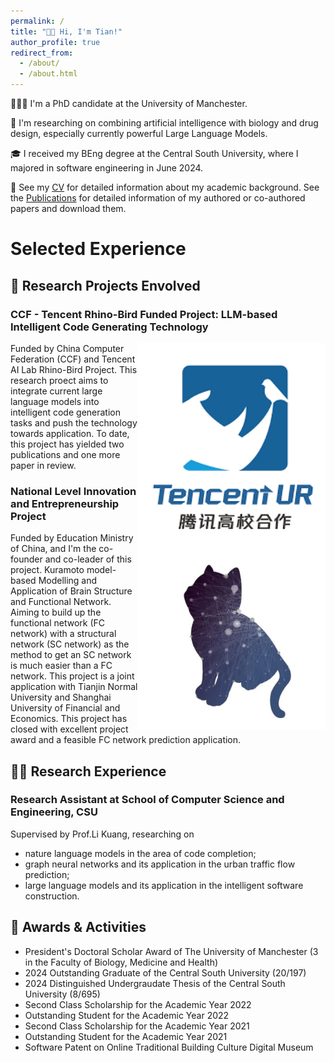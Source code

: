 ```yaml
---
permalink: /
title: "👋🏼 Hi, I'm Tian!"
author_profile: true
redirect_from: 
  - /about/
  - /about.html
---
```


👨🏻‍💻 I'm a PhD candidate at the University of Manchester.

🔬 I'm researching on combining artificial intelligence with biology and drug design, especially currently powerful Large Language Models.

🎓 I received my BEng degree at the Central South University, where I majored in software engineering in June 2024.

📜 See my [CV](https://leannetn.github.io/academicpage/cv) for detailed information about my academic background. See the [Publications](https://leannetn.github.io/academicpage/publications) for detailed information of my authored or co-authored papers and download them.

# Selected Experience

## 🤖 Research Projects Envolved

### CCF - Tencent Rhino-Bird Funded Project: LLM-based Intelligent Code Generating Technology

<img src='../images/RhinoBrid.png' align='right' style=' width:300px'/>
Funded by China Computer Federation (CCF) and Tencent AI Lab Rhino-Bird Project. This research proect aims to integrate current large language models into intelligent code generation tasks and push the technology towards application. To date, this project has yielded two publications and one more paper in review.

### National Level Innovation and Entrepreneurship Project

<img src='../images/neuralcat.jpg' align='right' style=' width:300px'/>
Funded by Education Ministry of China, and I'm  the co-founder and co-leader of this project. Kuramoto model-based Modelling and Application of Brain Structure and Functional Network. Aiming to build up the functional network (FC network) with a structural network (SC network) as the method to get an SC network is much easier than a FC network. This project is a joint application with Tianjin Normal University and Shanghai University of Financial and Economics. This project has closed with excellent project award and a feasible FC network prediction application.

## 👨‍🔬 Research Experience

### Research Assistant at School of Computer Science and Engineering, CSU
Supervised by Prof.Li Kuang, researching on
- nature language models in the area of code completion;
- graph neural networks and its application in the urban traffic flow prediction;
- large language models and its application in the intelligent software construction.

## 🥇 Awards & Activities
- President's Doctoral Scholar Award of The University of Manchester (3 in the Faculty of Biology, Medicine and Health)
- 2024 Outstanding Graduate of the Central South University (20/197)
- 2024 Distinguished Undergraudate Thesis of the Central South University (8/695)
- Second Class Scholarship for the Academic Year 2022
- Outstanding Student for the Academic Year 2022
- Second Class Scholarship for the Academic Year 2021
- Outstanding Student for the Academic Year 2021
- Software Patent on Online Traditional Building Culture Digital Museum